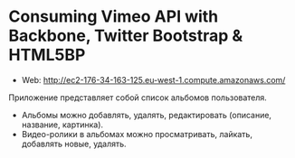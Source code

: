 # Consuming Vimeo API with Backbone, Twitter Bootstrap & HTML5BP


* Web: http://ec2-176-34-163-125.eu-west-1.compute.amazonaws.com/


Приложение представляет собой список альбомов пользователя.

 * Альбомы можно добавлять, удалять, редактировать (описание, название, картинка).
 * Видео-ролики в альбомах можно просматривать, лайкать, добавлять новые,
удалять. 